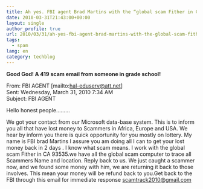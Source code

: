 ```yaml
---
title: Ah yes. FBI agent Brad Martins with the “global scam Fither in CA 93535”
date: 2010-03-31T21:43:00+00:00
layout: single
author_profile: true
url: 2010/03/31/ah-yes-fbi-agent-brad-martins-with-the-global-scam-fither-in-ca-93535/
tags:
  - spam
lang: en
category: techblog
---
```

**Good God! A 419 scam email from someone in grade school!**

From: FBI AGENT [mailto:hal-eduserv@att.net]  
Sent: Wednesday, March 31, 2010 7:34 AM  
Subject: FBI AGENT

Hello honest people………

We got your contact from our Microsoft data-base system. This is to inform you all that have lost money to Scammers in Africa, Europe and USA. We hear by inform you there is quick opportunity for you mostly on lottery. My name is FBI brad Martins I assure you am doing all I can to get your lost money back in 2 days . I know what scam means. I work with the global scam Fither in CA 93535.we have all the global scam computer to trace all Scammers Name and location. Reply back to us. We just caught a scammer now, and we found some money with him, we are returning it back to those involves. This mean your money will be refund back to you.Get back to the FBI through this email for immediate response scamtrack2010@gmail.com